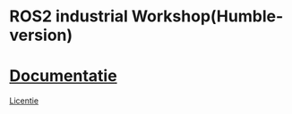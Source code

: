 # ROS2 industrial Workshop(Humble-version)

# [Documentatie](https://avansmechatronica.github.io/ROS2_industrial/)


[Licentie](licence.md)